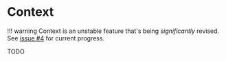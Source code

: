 # Context

!!! warning
	Context is an unstable feature that's being *significantly* revised. See [issue #4](https://github.com/Roblox/roact/issues/4) for current progress.

TODO
